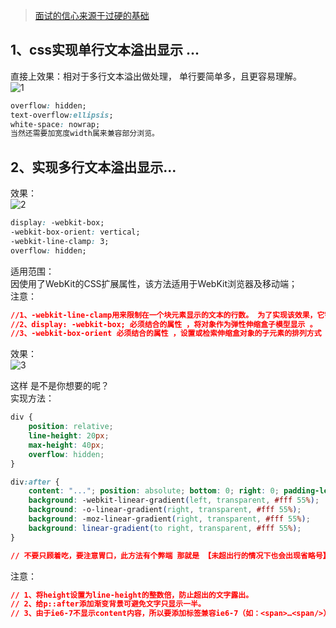 > [面试的信心来源于过硬的基础](https://segmentfault.com/a/1190000013331105)

## 1、css实现单行文本溢出显示 ...
直接上效果：相对于多行文本溢出做处理， 单行要简单多，且更容易理解。  
![1](https://segmentfault.com/img/remote/1460000013331111?w=237&h=56)  

```CSS
overflow: hidden;
text-overflow:ellipsis;
white-space: nowrap;
当然还需要加宽度width属来兼容部分浏览。
```
 
## 2、实现多行文本溢出显示...
效果：  
![2](https://segmentfault.com/img/remote/1460000013331112?w=286&h=136) 
```CSS
display: -webkit-box;
-webkit-box-orient: vertical;
-webkit-line-clamp: 3;
overflow: hidden;
```
适用范围：  
因使用了WebKit的CSS扩展属性，该方法适用于WebKit浏览器及移动端；  
注意：  
```CSS
//1、-webkit-line-clamp用来限制在一个块元素显示的文本的行数。 为了实现该效果，它需要组合其他的WebKit属性。常见结合属性：
//2、display: -webkit-box; 必须结合的属性 ，将对象作为弹性伸缩盒子模型显示 。
//3、-webkit-box-orient 必须结合的属性 ，设置或检索伸缩盒对象的子元素的排列方式 。
```
效果：  
![3](https://segmentfault.com/img/remote/1460000013331113?w=311&h=152)

这样 是不是你想要的呢？   
实现方法：  
```CSS
div {
    position: relative;
    line-height: 20px;
    max-height: 40px;
    overflow: hidden;
}

div:after {
    content: "..."; position: absolute; bottom: 0; right: 0; padding-left: 40px;
    background: -webkit-linear-gradient(left, transparent, #fff 55%);
    background: -o-linear-gradient(right, transparent, #fff 55%);
    background: -moz-linear-gradient(right, transparent, #fff 55%);
    background: linear-gradient(to right, transparent, #fff 55%);
}

// 不要只顾着吃，要注意胃口，此方法有个弊端 那就是 【未超出行的情况下也会出现省略号】 ，这样会不会很挫！！！ 没办法，只能结合JS 进行优化该方法了。
```
注意：  
```CSS
// 1、将height设置为line-height的整数倍，防止超出的文字露出。
// 2、给p::after添加渐变背景可避免文字只显示一半。
// 3、由于ie6-7不显示content内容，所以要添加标签兼容ie6-7（如：<span>…<span/>）；兼容ie8需要将::after替换成:after。
```